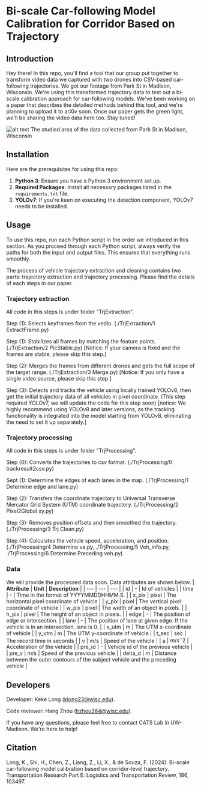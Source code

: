 # Bi-scale Car-following Model Calibration for Corridor Based on Trajectory

## Introduction

Hey there! In this repo, you'll find a tool that our group put together to transform video data we captured with two drones into CSV-based car-following trajectories. We got our footage from Park St in Madison, Wisconsin. We're using this transformed trajectory data to test out a bi-scale calibration approach for car-following models. We've been working on a paper that describes the detailed methods behind this tool, and we're planning to upload it to arXiv soon. Once our paper gets the green light, we'll be sharing the video data here too. Stay tuned!

![alt text](images/study_area_of_data_set.jpg)
The studied area of the data collected from Park St in Madison, Wisconsin

## Installation

Here are the prerequisites for using this repo:

1. **Python 3**: Ensure you have a Python 3 environment set up.
2. **Required Packages**: Install all necessary packages listed in the `requirements.txt` file.
3. **YOLOv7**: If you're keen on executing the detection component, YOLOv7 needs to be installed.

## Usage

To use this repo, run each Python script in the order we introduced in this section. As you proceed through each Python script, always verify the paths for both the input and output files. This ensures that everything runs smoothly.

The process of vehicle trajectory extraction and cleaning contains two parts: trajectory extraction and trajectory processing. Please find the details of each steps in our paper.

### Trajectory extraction

All code in this steps is under folder "TrjExtraction".

Step (1): Selects keyframes from the vedio. (./TrjExtraction/1 ExtractFrame.py)

Step (1): Stabilizes all frames by matching the feature points. (./TrjExtraction/2 PicStable.py) [Notice: If your camera is fixed and the frames are stable, please skip this step.]

Step (2): Merges the frames from different drones and gets the full scope of the target range. (./TrjExtraction/3 Merge.py) [Notice: If you only have a single video source, please skip this step.]

Step (3): Detects and tracks the vehicle using locally trained YOLOv8, then get the initial trajectory data of all vehicles in pixel coordinate. (This step required YOLOv7, we will update the code for this step soon)  [notice: We highly recommend using YOLOv8 and later versions, as the tracking functionality is integrated into the model starting from YOLOv8, eliminating the need to set it up separately.]

### Trajectory processing

All code in this steps is under folder "TrjProcessing".

Step (0): Converts the trajectories to csv format. (./TrjProcessing/0 trackresult2csv.py)

Sept (1): Determine the edges of each lanes in the map. (./TrjProcessing/1 Determine edge and lane.py)

Step (2): Transfers the coordinate trajectory to Universal Transverse Mercator Grid System (UTM) coordinate trajectory. (./TrjProcessing/2 Pixel2Global xy.py)

Step (3): Removes position offsets and then smoothed the trajectory. (./TrjProcessing/3 Trj Clean.py)

Step (4): Calculates the vehicle speed, acceleration, and position. (./TrjProcessing/4 Determine va.py, ./TrjProcessing/5 Veh_info.py, ./TrjProcessing/6 Determine Preceding veh.py)

### Data

We will provide the processed data soon. Data attributes are shown below.
| **Attribute** | **Unit** | **Description** |
| --- | --- | --- |
| id | - | Id of vehicles |
| time | - | Time in the format of YYYYMMDDHHMM.S. |
| x\_pix | pixel | The horizontal pixel coordinate of vehicle |
| y\_pix | pixel | The vertical pixel coordinate of vehicle |
| w\_pix | pixel | The width of an object in pixels. |
| h\_pix | pixel | The height of an object in pixels. |
| edge | - | The position of edge or intersection. |
| lane | - | The position of lane at given edge. If the vehicle is in an intersection, lane is 0. |
| x\_utm | m | The UTM x-coordinate of vehicle |
| y\_utm | m | The UTM y-coordinate of vehicle |
| t\_sec | sec | The record time in seconds |
| v | m/s | Speed of the vehicle |
| a | $m/s^-2$ | Acceleration of the vehicle |
| pre\_id | - | Vehicle id of the previous vehicle |
| pre\_v | m/s | Speed of the previous vehicle |
| delta\_d | m | Distance between the outer contours of the subject vehicle and the preceding vehicle |

## Developers

Developer: Keke Long (klong23@wisc.edu).

Code reviewer: Hang Zhou (hzhou364@wisc.edu).

If you have any questions, please feel free to contact CATS Lab in UW-Madison. We're here to help!

## Citation

Long, K., Shi, H., Chen, Z., Liang, Z., Li, X., & de Souza, F. (2024). Bi-scale car-following model calibration based on corridor-level trajectory. Transportation Research Part E: Logistics and Transportation Review, 186, 103497.
